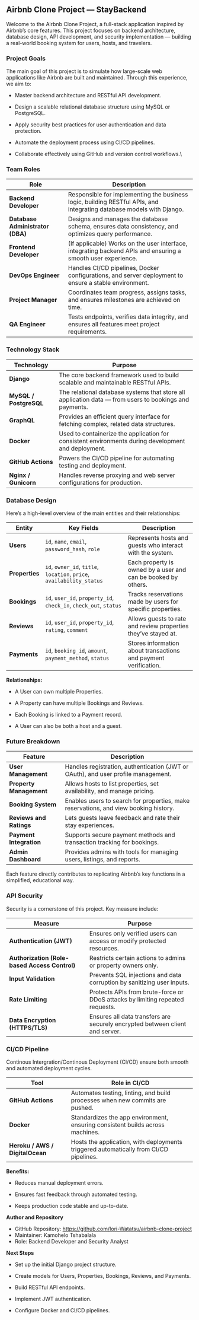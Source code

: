 ## Airbnb Clone Project — StayBackend

Welcome to the Airbnb Clone Project, a full-stack application inspired by Airbnb’s core features.
This project focuses on backend architecture, database design, API development, and security implementation — building a real-world booking system for users, hosts, and travelers.

### Project Goals

The main goal of this project is to simulate how large-scale web applications like Airbnb are built and maintained.
Through this experience, we aim to:

- Master backend architecture and RESTful API development.

- Design a scalable relational database structure using MySQL or PostgreSQL.

- Apply security best practices for user authentication and data protection.

- Automate the deployment process using CI/CD pipelines.

- Collaborate effectively using GitHub and version control workflows.\

### Team Roles
| Role                             | Description                                                                                                          |
| -------------------------------- | -------------------------------------------------------------------------------------------------------------------- |
| **Backend Developer**            | Responsible for implementing the business logic, building RESTful APIs, and integrating database models with Django. |
| **Database Administrator (DBA)** | Designs and manages the database schema, ensures data consistency, and optimizes query performance.                  |
| **Frontend Developer**           | (If applicable) Works on the user interface, integrating backend APIs and ensuring a smooth user experience.         |
| **DevOps Engineer**              | Handles CI/CD pipelines, Docker configurations, and server deployment to ensure a stable environment.                |
| **Project Manager**              | Coordinates team progress, assigns tasks, and ensures milestones are achieved on time.                               |
| **QA Engineer**                  | Tests endpoints, verifies data integrity, and ensures all features meet project requirements.                        |

### Technology Stack
| Technology             | Purpose                                                                                                |
| ---------------------- | ------------------------------------------------------------------------------------------------------ |
| **Django**             | The core backend framework used to build scalable and maintainable RESTful APIs.                       |
| **MySQL / PostgreSQL** | The relational database systems that store all application data — from users to bookings and payments. |
| **GraphQL**            | Provides an efficient query interface for fetching complex, related data structures.                   |
| **Docker**             | Used to containerize the application for consistent environments during development and deployment.    |
| **GitHub Actions**     | Powers the CI/CD pipeline for automating testing and deployment.                                       |
| **Nginx / Gunicorn**   | Handles reverse proxying and web server configurations for production.                                 |

### Database Design

Here’s a high-level overview of the main entities and their relationships:

| Entity         | Key Fields                                                            | Description                                                     |
| -------------- | --------------------------------------------------------------------- | --------------------------------------------------------------- |
| **Users**      | `id`, `name`, `email`, `password_hash`, `role`                        | Represents hosts and guests who interact with the system.       |
| **Properties** | `id`, `owner_id`, `title`, `location`, `price`, `availability_status` | Each property is owned by a user and can be booked by others.   |
| **Bookings**   | `id`, `user_id`, `property_id`, `check_in`, `check_out`, `status`     | Tracks reservations made by users for specific properties.      |
| **Reviews**    | `id`, `user_id`, `property_id`, `rating`, `comment`                   | Allows guests to rate and review properties they’ve stayed at.  |
| **Payments**   | `id`, `booking_id`, `amount`, `payment_method`, `status`              | Stores information about transactions and payment verification. |

**Relationships:**

- A User can own multiple Properties.

- A Property can have multiple Bookings and Reviews.

- Each Booking is linked to a Payment record.

- A User can also be both a host and a guest.

### Future Breakdown

| Feature                 | Description                                                                          |
| ----------------------- | ------------------------------------------------------------------------------------ |
| **User Management**     | Handles registration, authentication (JWT or OAuth), and user profile management.    |
| **Property Management** | Allows hosts to list properties, set availability, and manage pricing.               |
| **Booking System**      | Enables users to search for properties, make reservations, and view booking history. |
| **Reviews and Ratings** | Lets guests leave feedback and rate their stay experiences.                          |
| **Payment Integration** | Supports secure payment methods and transaction tracking for bookings.               |
| **Admin Dashboard**     | Provides admins with tools for managing users, listings, and reports.                |

Each feature directly contributes to replicating Airbnb’s key functions in a simplified, educational way.

### API Security

Security is a cornerstone of this project. Key measure include:

| Measure                                       | Purpose                                                                       |
| --------------------------------------------- | ----------------------------------------------------------------------------- |
| **Authentication (JWT)**                      | Ensures only verified users can access or modify protected resources.         |
| **Authorization (Role-based Access Control)** | Restricts certain actions to admins or property owners only.                  |
| **Input Validation**                          | Prevents SQL injections and data corruption by sanitizing user inputs.        |
| **Rate Limiting**                             | Protects APIs from brute-force or DDoS attacks by limiting repeated requests. |
| **Data Encryption (HTTPS/TLS)**               | Ensures all data transfers are securely encrypted between client and server.  |

### CI/CD Pipeline

Continous Intergration/Continous Deployment (CI/CD) ensure both smooth and automated deployment cycles.

| Tool                            | Role in CI/CD                                                                         |
| ------------------------------- | ------------------------------------------------------------------------------------- |
| **GitHub Actions**              | Automates testing, linting, and build processes when new commits are pushed.          |
| **Docker**                      | Standardizes the app environment, ensuring consistent builds across machines.         |
| **Heroku / AWS / DigitalOcean** | Hosts the application, with deployments triggered automatically from CI/CD pipelines. |

**Benefits:**

- Reduces manual deployment errors.

- Ensures fast feedback through automated testing.

- Keeps production code stable and up-to-date.

**Author and Repository**

- GitHub Repository: https://github.com/Iori-Watatsu/airbnb-clone-project
- Maintainer: Kamohelo Tshabalala
- Role: Backend Developer and Security Analyst

**Next Steps**

- Set up the initial Django project structure.

- Create models for Users, Properties, Bookings, Reviews, and Payments.

- Build RESTful API endpoints.

- Implement JWT authentication.

- Configure Docker and CI/CD pipelines.
